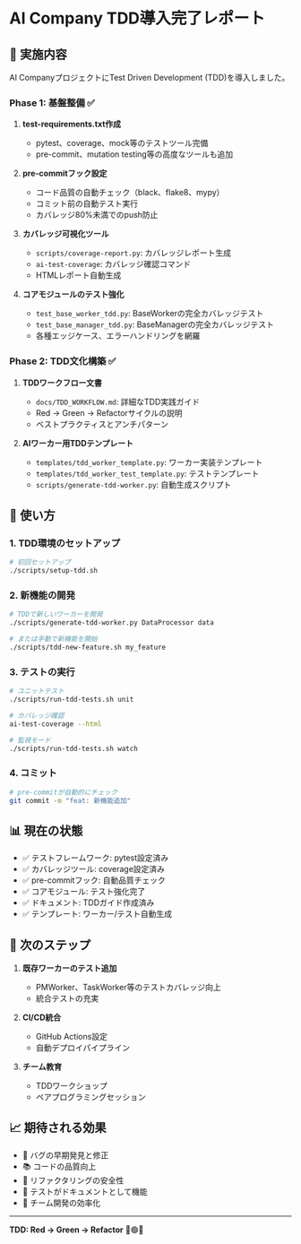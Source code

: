 # AI Company TDD導入完了レポート

## 🎯 実施内容

AI CompanyプロジェクトにTest Driven Development (TDD)を導入しました。

### Phase 1: 基盤整備 ✅

1. **test-requirements.txt作成**
   - pytest、coverage、mock等のテストツール完備
   - pre-commit、mutation testing等の高度なツールも追加

2. **pre-commitフック設定**
   - コード品質の自動チェック（black、flake8、mypy）
   - コミット前の自動テスト実行
   - カバレッジ80%未満でのpush防止

3. **カバレッジ可視化ツール**
   - `scripts/coverage-report.py`: カバレッジレポート生成
   - `ai-test-coverage`: カバレッジ確認コマンド
   - HTMLレポート自動生成

4. **コアモジュールのテスト強化**
   - `test_base_worker_tdd.py`: BaseWorkerの完全カバレッジテスト
   - `test_base_manager_tdd.py`: BaseManagerの完全カバレッジテスト
   - 各種エッジケース、エラーハンドリングを網羅

### Phase 2: TDD文化構築 ✅

1. **TDDワークフロー文書**
   - `docs/TDD_WORKFLOW.md`: 詳細なTDD実践ガイド
   - Red → Green → Refactorサイクルの説明
   - ベストプラクティスとアンチパターン

2. **AIワーカー用TDDテンプレート**
   - `templates/tdd_worker_template.py`: ワーカー実装テンプレート
   - `templates/tdd_worker_test_template.py`: テストテンプレート
   - `scripts/generate-tdd-worker.py`: 自動生成スクリプト

## 🚀 使い方

### 1. TDD環境のセットアップ

```bash
# 初回セットアップ
./scripts/setup-tdd.sh
```

### 2. 新機能の開発

```bash
# TDDで新しいワーカーを開発
./scripts/generate-tdd-worker.py DataProcessor data

# または手動で新機能を開始
./scripts/tdd-new-feature.sh my_feature
```

### 3. テストの実行

```bash
# ユニットテスト
./scripts/run-tdd-tests.sh unit

# カバレッジ確認
ai-test-coverage --html

# 監視モード
./scripts/run-tdd-tests.sh watch
```

### 4. コミット

```bash
# pre-commitが自動的にチェック
git commit -m "feat: 新機能追加"
```

## 📊 現在の状態

- ✅ テストフレームワーク: pytest設定済み
- ✅ カバレッジツール: coverage設定済み
- ✅ pre-commitフック: 自動品質チェック
- ✅ コアモジュール: テスト強化完了
- ✅ ドキュメント: TDDガイド作成済み
- ✅ テンプレート: ワーカー/テスト自動生成

## 🎯 次のステップ

1. **既存ワーカーのテスト追加**
   - PMWorker、TaskWorker等のテストカバレッジ向上
   - 統合テストの充実

2. **CI/CD統合**
   - GitHub Actions設定
   - 自動デプロイパイプライン

3. **チーム教育**
   - TDDワークショップ
   - ペアプログラミングセッション

## 📈 期待される効果

- 🐛 バグの早期発見と修正
- 📚 コードの品質向上
- 🔄 リファクタリングの安全性
- 📖 テストがドキュメントとして機能
- 👥 チーム開発の効率化

---

**TDD: Red → Green → Refactor** 🔴🟢🔵